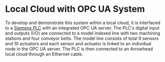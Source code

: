 # Local Cloud with OPC UA System
To develop and demonstrate this system within a local cloud, it is interfaced to a [Siemens PLC](https://new.siemens.com/global/en/products/automation/systems/industrial/plc/simatic-s7-1500.html) with an integrated OPC UA server.
The PLC's digital input and outputs (I/O) are connected to a model indexed line with two machining stations and four conveyor belts. 
The model line consists of total 9 sensors and 10 actuators and each sensor and actuator is linked to an individual node in the OPC UA server. 
The PLC is then connected to an Arrowhead local cloud through an Ethernet cable. 
